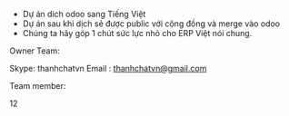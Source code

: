 - Dự án dich odoo sang Tiếng Việt
- Dự án sau khi dịch sẻ được public với cộng đồng và merge vào odoo
- Chúng ta hãy góp 1 chút sức lực nhỏ cho ERP Việt nói chung.

Owner Team:

 Skype:  thanhchatvn
 Email : thanhchatvn@gmail.com
 
Team member:

12

